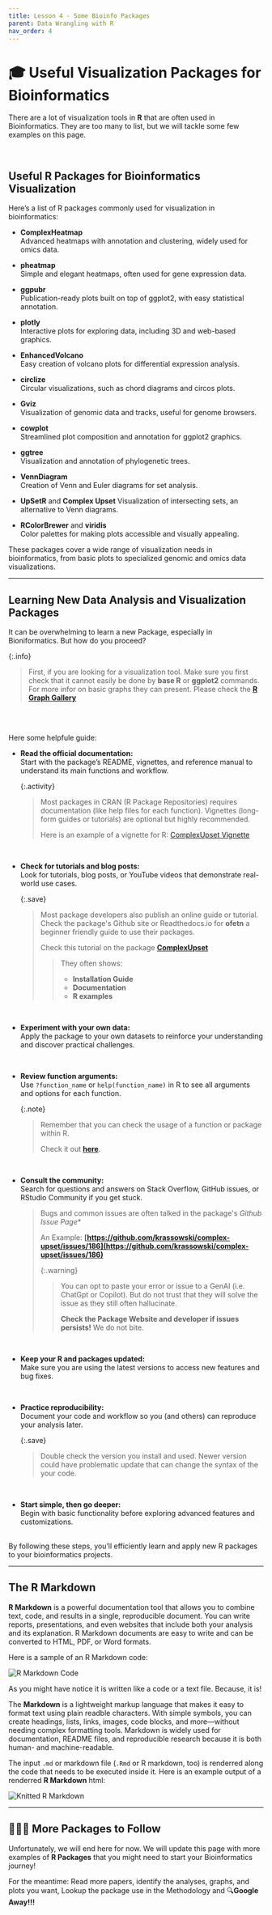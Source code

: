 ```yaml
---
title: Lesson 4 - Some Bioinfo Packages
parent: Data Wrangling with R
nav_order: 4
---
```


# 🎓 Useful Visualization Packages for Bioinformatics

There are a lot of visualization tools in **R** that are often used in Bioinformatics. They are too many to list, but we will tackle some few examples on this page.

<br>

## Useful R Packages for Bioinformatics Visualization
Here’s a list of R packages commonly used for visualization in bioinformatics:

- **ComplexHeatmap**  
  Advanced heatmaps with annotation and clustering, widely used for omics data.

- **pheatmap**  
  Simple and elegant heatmaps, often used for gene expression data.

- **ggpubr**  
  Publication-ready plots built on top of ggplot2, with easy statistical annotation.

- **plotly**  
  Interactive plots for exploring data, including 3D and web-based graphics.

- **EnhancedVolcano**  
  Easy creation of volcano plots for differential expression analysis.

- **circlize**  
  Circular visualizations, such as chord diagrams and circos plots.

- **Gviz**  
  Visualization of genomic data and tracks, useful for genome browsers.

- **cowplot**  
  Streamlined plot composition and annotation for ggplot2 graphics.

- **ggtree**  
  Visualization and annotation of phylogenetic trees.

- **VennDiagram**  
  Creation of Venn and Euler diagrams for set analysis.

- **UpSetR** and **Complex Upset**
  Visualization of intersecting sets, an alternative to Venn diagrams.

- **RColorBrewer** and **viridis**  
  Color palettes for making plots accessible and visually appealing.

These packages cover a wide range of visualization needs in bioinformatics, from basic plots to specialized genomic and omics data visualizations.

---

## Learning New Data Analysis and Visualization Packages

It can be overwhelming to learn a new Package, especially in Bioniformatics. But how do you proceed?

{:.info}
>First, if you are looking for a visualization tool. Make sure you first check that it cannot easily be done by **base R** or **ggplot2** commands. For more infor on basic graphs they can present. Please check the **[R Graph Gallery](https://r-graph-gallery.com/)**

<br><br>

Here some helpfule guide:

- **Read the official documentation:**  
  Start with the package’s README, vignettes, and reference manual to understand its main functions and workflow.

  {:.activity}
  > Most packages in CRAN (R Package Repositories) requires documentation (like help files for each function). Vignettes (long-form guides or tutorials) are optional but highly recommended.
  >
  > Here is an example of a vignette for R: [ComplexUpset Vignette](https://cran.r-project.org/web/packages/ComplexUpset/ComplexUpset.pdf)

<br>

- **Check for tutorials and blog posts:**  
  Look for tutorials, blog posts, or YouTube videos that demonstrate real-world use cases.

  {:.save}
  > Most package developers also publish an online guide or tutorial. Check the package's Github site or Readthedocs.io for **ofetn** a beginner friendly guide to use their packages.
  > 
  > Check this tutorial on the package **[ComplexUpset](https://krassowski.github.io/complex-upset/index.html)**
  > >They often shows:
  > >- **Installation Guide**
  > >- **Documentation**
  > >- **R examples**

<br>

- **Experiment with your own data:**  
  Apply the package to your own datasets to reinforce your understanding and discover practical challenges.

<br>

- **Review function arguments:**  
  Use `?function_name` or `help(function_name)` in R to see all arguments and options for each function.

  {:.note}
  >Remember that you can check the usage of a function or package within R.
  >
  >Check it out **[here](https://gamalielcabria.github.io/DataAnalysis/Lesson1.html#the-help-system)**.

<br>

- **Consult the community:**  
  Search for questions and answers on Stack Overflow, GitHub issues, or RStudio Community if you get stuck.
  > Bugs and common issues are often talked in the package's *Github Issue Page**
  >
  > An Example: **[https://github.com/krassowski/complex-upset/issues/186](https://github.com/krassowski/complex-upset/issues/186)**
  >
  >{:.warning}
  >>You can opt to paste your error or issue to a GenAI (i.e. ChatGpt or Copilot). But do not trust that they will solve the issue as they still often hallucinate. 
  >>
  >>**Check the Package Website and developer if issues persists!** We do not bite.

<br>

- **Keep your R and packages updated:**  
  Make sure you are using the latest versions to access new features and bug fixes.

<br>

- **Practice reproducibility:**  
  Document your code and workflow so you (and others) can reproduce your analysis later.

  {:.save}
  > Double check the version you install and used. Newer version could have problematic update that can change the syntax of the your code. 

<br>

- **Start simple, then go deeper:**  
  Begin with basic functionality before exploring advanced features and customizations.

<br>
By following these steps, you’ll efficiently learn and apply new R packages to your bioinformatics projects.

---

## The R Markdown 
**R Markdown** is a powerful documentation tool that allows you to combine text, code, and results in a single, reproducible document. You can write reports, presentations, and even websites that include both your analysis and its explanation. R Markdown documents are easy to write and can be converted to HTML, PDF, or Word formats.

Here is a sample of an R Markdown code:

  ![R Markdown Code](https://raw.githubusercontent.com/gamalielcabria/gamalielcabria.github.io/main/DataAnalysis/files/img/rmd_sample.png)

As you might have notice it is written like a code or a text file. Because, it is!

The **Markdown** is a lightweight markup language that makes it easy to format text using plain readble characters. With simple symbols, you can create headings, lists, links, images, code blocks, and more—without needing complex formatting tools. Markdown is widely used for documentation, README files, and reproducible research because it is both human- and machine-readable. 

The input `.md` or markdown file (`.Rmd` or R markdown, too) is renderred along the code that needs to be executed inside it. Here is an example output of a renderred **R Markdown** html:

  ![Knitted R Markdown](https://raw.githubusercontent.com/gamalielcabria/gamalielcabria.github.io/main/DataAnalysis/files/img/rmd_knit_sample.png)

---

## 🙇🏻‍♀️ More Packages to Follow
Unfortunately, we will end here for now. We will update this page with more examples of **R Packages** that you might need to start your Bioinformatics journey!

For the meantime: Read more papers, identify the analyses, graphs, and plots you want, Lookup the package use in the Methodology and 🔍**Google Away!!!**